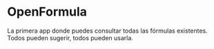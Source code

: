 # OpenFormula

La primera app donde puedes consultar todas las fórmulas existentes. Todos pueden sugerir, todos pueden usarla.

